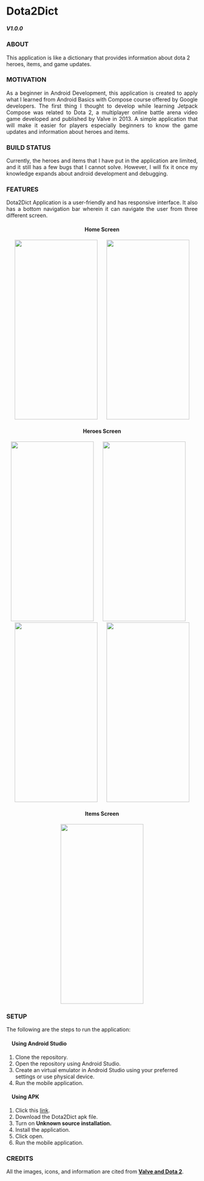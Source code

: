 <h1> Dota2Dict </h1> 


<h5>V1.0.0</h5>

<h3>ABOUT</h3>
<p>This application is like a dictionary that provides information about dota 2 heroes, items, and game updates.</p>

<h3>MOTIVATION</h3>

<p align="justify"> As a beginner in Android Development, this application is created to apply what I learned from Android Basics with Compose course offered by Google developers. 
The first thing I thought to develop while learning Jetpack Compose was related to Dota 2, a multiplayer online battle arena video game developed and published by 
Valve in 2013. A simple application that will make it easier for players especially beginners to know the game updates and information about heroes and items.</p>

<h3>BUILD STATUS</h3>

<p align="justify"> Currently, the heroes and items that I have put in the application are limited, and it still has a few bugs that I cannot solve. However, I will fix it once my knowledge expands about android development and debugging. </p>

<h3>FEATURES</h3>

<p align="justify"> Dota2Dict Application is a user-friendly and has responsive interface. It also has a bottom navigation bar wherein it can navigate the user from three different screen. </p>


<div align="center">
  <h4>Home Screen</h4>
  <img src="https://user-images.githubusercontent.com/89960171/195790064-6b8158b5-9a0b-439e-8534-d6906ee6bc73.jpg" width=218 height=473> &nbsp;&nbsp;&nbsp;&nbsp; 
  <img src="https://user-images.githubusercontent.com/89960171/195791031-ec12fd33-6d44-4eed-9f7c-59aef0c45f60.jpg" width=218 height=473> 

  <h4>Heroes Screen</h4>
  <img src="https://user-images.githubusercontent.com/89960171/195794315-0285af86-682c-4eca-9e21-68bcf9003936.jpg" width=218 height=473> &nbsp;&nbsp;&nbsp;&nbsp;
  <img src="https://user-images.githubusercontent.com/89960171/195794318-7dfc5b96-d15e-4808-ab73-4252f2e58751.jpg" width=218 height=473> &nbsp;&nbsp;&nbsp;&nbsp;
  <img src="https://user-images.githubusercontent.com/89960171/195794300-42d0fdb5-b26b-42d6-9116-2b0d46773d2b.jpg" width=218 height=473> &nbsp;&nbsp;&nbsp;&nbsp;
  <img src="https://user-images.githubusercontent.com/89960171/195794310-993027fe-7b74-4318-ad68-3b846b272e26.jpg" width=218 height=473>

  <h4>Items Screen</h4>
  <img src="https://user-images.githubusercontent.com/89960171/195795303-2a11ac51-fb7f-4ebb-b37b-329b051267aa.jpg" width=218 height=473>
</div>


<h3>SETUP</h3>
<p>The following are the steps to run the application:</p>
<h4>&emsp;Using Android Studio</h4>
<ol type="1">
  <li>Clone the repository.</li>
  <li>Open the repository using Android Studio.</li>
  <li>Create an virtual emulator in Android Studio using your preferred settings or use physical device.</li>
  <li>Run the mobile application.</li>
</ol>
<h4>&emsp;Using APK</h4>
<ol type="1">
  <li>Click this <a href="https://drive.google.com/file/d/1Lyg9ROztBdBhug8cx3SoOiuLaVS9pC5W/view?usp=sharing">link</a>.</li>
  <li>Download the Dota2Dict apk file.</li>
  <li>Turn on <b>Unknown source installation.</b></li>
  <li>Install the application.</li>
  <li>Click open.</li>
  <li>Run the mobile application.</li>
</ol>


<h3>CREDITS</h3>
<p>All the images, icons, and information are cited from <a href="https://www.dota2.com/home"><b>Valve and Dota 2</b></a>.</p>
